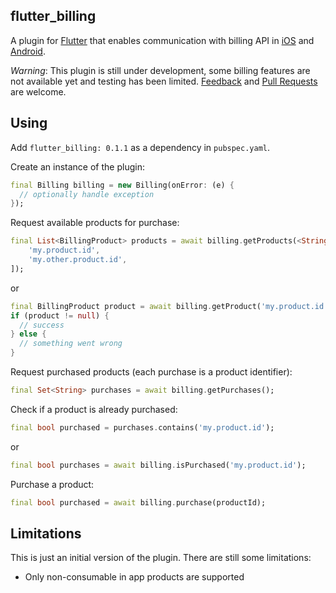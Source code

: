 ## flutter_billing
A plugin for [Flutter](https://flutter.io) that enables communication with billing API in 
[iOS](https://developer.apple.com/in-app-purchase/) and 
[Android](https://developer.android.com/google/play/billing/billing_integrate.html).

*Warning*: This plugin is still under development, some billing features are not available yet and
testing has been limited.
[Feedback](https://github.com/VolodymyrLykhonis/flutter_billing/issues) and
[Pull Requests](https://github.com/VolodymyrLykhonis/flutter_billing/pulls) are welcome.

## Using
Add `flutter_billing: 0.1.1` as a dependency in `pubspec.yaml`.

Create an instance of the plugin:
```dart
final Billing billing = new Billing(onError: (e) {
  // optionally handle exception
});
```

Request available products for purchase:
```dart
final List<BillingProduct> products = await billing.getProducts(<String>[
    'my.product.id',
    'my.other.product.id',
]);
```
or
```dart
final BillingProduct product = await billing.getProduct('my.product.id');
if (product != null) {
  // success
} else {
  // something went wrong
}
```

Request purchased products (each purchase is a product identifier):
```dart
final Set<String> purchases = await billing.getPurchases();
```

Check if a product is already purchased:
```dart
final bool purchased = purchases.contains('my.product.id');
```
or
```dart
final bool purchases = await billing.isPurchased('my.product.id');
```

Purchase a product:
```dart
final bool purchased = await billing.purchase(productId);
```

## Limitations
This is just an initial version of the plugin. There are still some limitations:

- Only non-consumable in app products are supported
